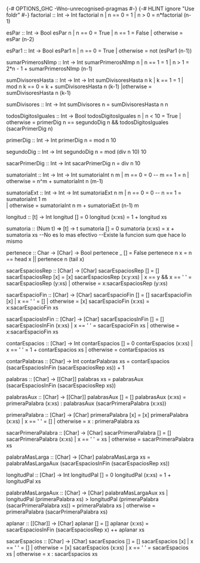 {-# OPTIONS_GHC -Wno-unrecognised-pragmas #-}
{-# HLINT ignore "Use foldr" #-}
factorial :: Int -> Int
factorial n | n == 0 = 1
            | n > 0 = n*factorial (n-1)

esPar :: Int -> Bool
esPar n | n == 0 = True
        | n == 1 = False
        | otherwise = esPar (n-2)

esPar1 :: Int -> Bool
esPar1 n | n == 0 = True
         | otherwise = not (esPar1 (n-1))

sumarPrimerosNImp :: Int -> Int
sumarPrimerosNImp n
        | n == 1 = 1
        | n > 1 = 2*n - 1 + sumarPrimerosNImp (n-1)

sumDivisoresHasta :: Int -> Int -> Int
sumDivisoresHasta n k
        | k == 1 = 1
        | mod n k == 0 = k + sumDivisoresHasta n (k-1)
        |otherwise = sumDivisoresHasta n (k-1)

sumDivisores :: Int -> Int
sumDivisores n = sumDivisoresHasta n n

todosDigitosIguales :: Int -> Bool
todosDigitosIguales n
        | n < 10 = True
        | otherwise = primerDig n == segundoDig n && todosDigitosIguales (sacarPrimerDig n)

primerDig :: Int -> Int
primerDig n = mod n 10

segundoDig :: Int -> Int
segundoDig n = mod (div n 10) 10

sacarPrimerDig :: Int -> Int
sacarPrimerDig n = div n 10

sumatoriaInt :: Int -> Int -> Int
sumatoriaInt n m
        | m == 0 = 0 -- m == 1 = n
        | otherwise = n^m + sumatoriaInt n (m-1)

sumatoriaExt :: Int -> Int -> Int
sumatoriaExt n m
        | n == 0 = 0 -- n == 1 = sumatoriaInt 1 m  
        | otherwise = sumatoriaInt n m + sumatoriaExt (n-1) m

longitud :: [t] -> Int
longitud [] = 0
longitud (x:xs) = 1 + longitud xs

sumatoria :: (Num t) => [t] -> t
sumatoria [] = 0
sumatoria (x:xs) = x + sumatoria xs
--No es lo mas efectivo
--Existe la funcion sum que hace lo mismo 

pertenece :: Char -> [Char] -> Bool
pertenece _ [] = False
pertenece n x = n == head x || pertenece n (tail x)

sacarEspaciosRep :: [Char] -> [Char]
sacarEspaciosRep [] = []
sacarEspaciosRep [x] = [x]
sacarEspaciosRep (x:y:xs)
        | x == y && x == ' ' = sacarEspaciosRep (y:xs)
        | otherwise = x:sacarEspaciosRep (y:xs)

sacarEspacioFin :: [Char] -> [Char]
sacarEspacioFin [] = []
sacarEspacioFin [x]
        | x == ' ' = []
        | otherwise = [x]
sacarEspacioFin (x:xs) = x:sacarEspacioFin xs

sacarEspaciosInFin :: [Char] -> [Char]
sacarEspaciosInFin [] = []
sacarEspaciosInFin (x:xs)
        | x == ' ' = sacarEspacioFin xs
        | otherwise = x:sacarEspacioFin xs

contarEspacios :: [Char] -> Int
contarEspacios [] = 0
contarEspacios (x:xs)
        | x == ' ' = 1 + contarEspacios xs
        | otherwise = contarEspacios xs

contarPalabras :: [Char] -> Int
contarPalabras xs = contarEspacios (sacarEspaciosInFin (sacarEspaciosRep xs)) + 1

palabras :: [Char] -> [[Char]]
palabras xs = palabrasAux (sacarEspaciosInFin (sacarEspaciosRep xs))

palabrasAux :: [Char] -> [[Char]]
palabrasAux [] = []
palabrasAux (x:xs) = primeraPalabra (x:xs) : palabrasAux (sacarPrimeraPalabra (x:xs))

primeraPalabra :: [Char] -> [Char]
primeraPalabra [x] = [x]
primeraPalabra (x:xs)
        | x == ' ' = []
        | otherwise = x : primeraPalabra xs

sacarPrimeraPalabra :: [Char] -> [Char]
sacarPrimeraPalabra [] = []
sacarPrimeraPalabra (x:xs)
        | x == ' ' = xs
        | otherwise = sacarPrimeraPalabra xs


palabraMasLarga :: [Char] -> [Char]
palabraMasLarga xs = palabraMasLargaAux (sacarEspaciosInFin (sacarEspaciosRep xs))

longitudPal :: [Char] -> Int
longitudPal [] = 0
longitudPal (x:xs) = 1 + longitudPal xs

palabraMasLargaAux :: [Char] -> [Char]
palabraMasLargaAux xs
        | longitudPal (primeraPalabra xs) > longitudPal (primeraPalabra (sacarPrimeraPalabra xs)) = primeraPalabra xs
        | otherwise = primeraPalabra (sacarPrimeraPalabra xs)

aplanar :: [[Char]] -> [Char]
aplanar [] = []
aplanar (x:xs) = sacarEspaciosInFin (sacarEspaciosRep x) ++ aplanar xs

sacarEspacios :: [Char] -> [Char]
sacarEspacios [] = []
sacarEspacios [x]
        | x == ' ' = []
        | otherwise = [x]
sacarEspacios (x:xs)
        | x == ' ' = sacarEspacios xs
        | otherwise = x : sacarEspacios xs

